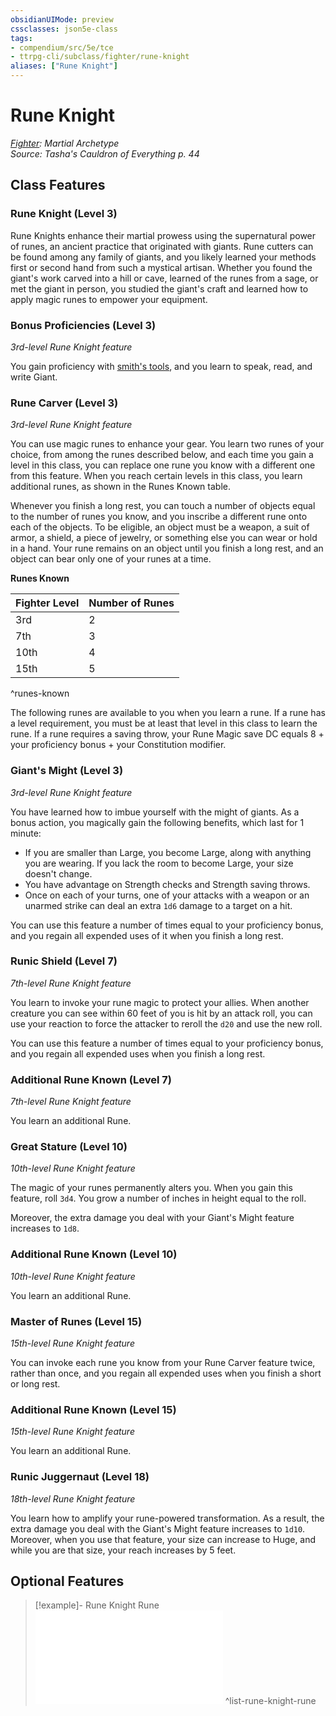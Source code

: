 ```yaml
---
obsidianUIMode: preview
cssclasses: json5e-class
tags:
- compendium/src/5e/tce
- ttrpg-cli/subclass/fighter/rune-knight
aliases: ["Rune Knight"]
---
```

# Rune Knight
*[Fighter](fighter.md): Martial Archetype*  
*Source: Tasha's Cauldron of Everything p. 44*  


## Class Features

### Rune Knight (Level 3)

Rune Knights enhance their martial prowess using the supernatural power of runes, an ancient practice that originated with giants. Rune cutters can be found among any family of giants, and you likely learned your methods first or second hand from such a mystical artisan. Whether you found the giant's work carved into a hill or cave, learned of the runes from a sage, or met the giant in person, you studied the giant's craft and learned how to apply magic runes to empower your equipment.

### Bonus Proficiencies (Level 3)

*3rd-level Rune Knight feature*

You gain proficiency with [smith's tools](/3-Mechanics/CLI/items/smiths-tools.md), and you learn to speak, read, and write Giant.

### Rune Carver (Level 3)

*3rd-level Rune Knight feature*

You can use magic runes to enhance your gear. You learn two runes of your choice, from among the runes described below, and each time you gain a level in this class, you can replace one rune you know with a different one from this feature. When you reach certain levels in this class, you learn additional runes, as shown in the Runes Known table.

Whenever you finish a long rest, you can touch a number of objects equal to the number of runes you know, and you inscribe a different rune onto each of the objects. To be eligible, an object must be a weapon, a suit of armor, a shield, a piece of jewelry, or something else you can wear or hold in a hand. Your rune remains on an object until you finish a long rest, and an object can bear only one of your runes at a time.

**Runes Known**

| Fighter Level | Number of Runes |
|---------------|-----------------|
| 3rd | 2 |
| 7th | 3 |
| 10th | 4 |
| 15th | 5 |
^runes-known

The following runes are available to you when you learn a rune. If a rune has a level requirement, you must be at least that level in this class to learn the rune. If a rune requires a saving throw, your Rune Magic save DC equals 8 + your proficiency bonus + your Constitution modifier.

### Giant's Might (Level 3)

*3rd-level Rune Knight feature*

You have learned how to imbue yourself with the might of giants. As a bonus action, you magically gain the following benefits, which last for 1 minute:

- If you are smaller than Large, you become Large, along with anything you are wearing. If you lack the room to become Large, your size doesn't change.  
- You have advantage on Strength checks and Strength saving throws.  
- Once on each of your turns, one of your attacks with a weapon or an unarmed strike can deal an extra `1d6` damage to a target on a hit.  

You can use this feature a number of times equal to your proficiency bonus, and you regain all expended uses of it when you finish a long rest.

### Runic Shield (Level 7)

*7th-level Rune Knight feature*

You learn to invoke your rune magic to protect your allies. When another creature you can see within 60 feet of you is hit by an attack roll, you can use your reaction to force the attacker to reroll the `d20` and use the new roll.

You can use this feature a number of times equal to your proficiency bonus, and you regain all expended uses when you finish a long rest.

### Additional Rune Known (Level 7)

*7th-level Rune Knight feature*

You learn an additional Rune.

### Great Stature (Level 10)

*10th-level Rune Knight feature*

The magic of your runes permanently alters you. When you gain this feature, roll `3d4`. You grow a number of inches in height equal to the roll.

Moreover, the extra damage you deal with your Giant's Might feature increases to `1d8`.

### Additional Rune Known (Level 10)

*10th-level Rune Knight feature*

You learn an additional Rune.

### Master of Runes (Level 15)

*15th-level Rune Knight feature*

You can invoke each rune you know from your Rune Carver feature twice, rather than once, and you regain all expended uses when you finish a short or long rest.

### Additional Rune Known (Level 15)

*15th-level Rune Knight feature*

You learn an additional Rune.

### Runic Juggernaut (Level 18)

*18th-level Rune Knight feature*

You learn how to amplify your rune-powered transformation. As a result, the extra damage you deal with the Giant's Might feature increases to `1d10`. Moreover, when you use that feature, your size can increase to Huge, and while you are that size, your reach increases by 5 feet.

## Optional Features

> [!example]- Rune Knight Rune
> ![Rune Knight Rune](/3-Mechanics/CLI/optional-features/list-rune-knight-rune-tce.md#Rune%20Knight%20Rune)
^list-rune-knight-rune